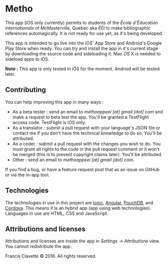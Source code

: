 # Metho
This app (iOS only currently) permits to students of the *École d'Éducation internationale* of McMasterville, Quebec aka *ÉÉI* to make bibliographic references automagically. It is not ready for use yet, as it's being developed.

This app is intended to go live into the iOS' App Store and Android's Google Play Store when ready. You can try and install the app in it's current stage by downloading the source code and sideloading it. Mac OS X is needed to sideload apps to iOS.

**Note :** This app is only tested in iOS for the moment. Android will be tested later.

## Contributing
You can help improving this app in many ways :
- As a beta tester : send an email to *methoappeei [at] gmail [dot] com* and make a request to beta test the app. You'll be granted a TestFlight access code. TestFlight is iOS only.
- As a translator : submit a pull request with your language's JSON file or contact me if you don't have the technical knowledge to do so. You'll be attributed.
- As a coder : submit a pull request with the changes you wish to do. You must grant all rights to the code in the pull request comment or it won't be merged (this is to prevent copyright claims later). You'll be attributed.
- Other : send an email to *methoappeei [at] gmail [dot] com*.

If you find a bug, or have a feature request post that as an issue on GitHub or via the in-app tool.

## Technologies

The technologies in use in this project are [Ionic](http://ionicframework.com), [Angular](http://angular.io), [PouchDB](http://pouchdb.com),  and [Cordova](http://cordova.apache.org). This means it is an hybrid app (app using web technologies). Languages in use are HTML, CSS and JavaScript.

## Attributions and licenses
Attributions and licenses are inside the app in *Settings -> Attributions* view. You cannot redistribute the app.

Francis Clavette © 2016. All rights reserved.

